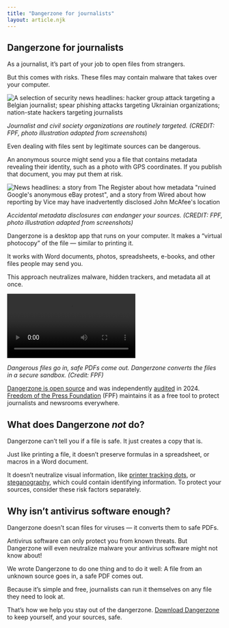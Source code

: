 ```yaml
---
title: "Dangerzone for journalists"
layout: article.njk
---
```

## **Dangerzone for journalists**

As a journalist, it’s part of your job to open files from strangers.

But this comes with risks. These files may contain malware that takes over your computer.

![A selection of security news headlines: hacker group attack targeting a Belgian journalist; spear phishing attacks targeting Ukrainian organizations; nation-state hackers targeting journalists](/assets/img/dz-headlines1.png)

*Journalist and civil society organizations are routinely targeted. (CREDIT: FPF, photo illustration adapted from screenshots*)

Even dealing with files sent by legitimate sources can be dangerous.

An anonymous source might send you a file that contains metadata revealing their identity, such as a photo with GPS coordinates. If you publish that document, you may put them at risk.

![News headlines: a story from The Register about how metadata "ruined Google's anonymous eBay protest", and a story from Wired about how reporting by Vice may have inadvertently disclosed John McAfee's location](/assets/img/dz-headlines2.png)

*Accidental metadata disclosures can endanger your sources. (CREDIT: FPF, photo illustration adapted from screenshots)*


Dangerzone is a desktop app that runs on your computer. It makes a “virtual photocopy” of the file — similar to printing it.

It works with Word documents, photos, spreadsheets, e-books, and other files people may send you.

This approach neutralizes malware, hidden trackers, and metadata all at once.

<div class="video-container">
<video controls>
  <source src="/assets/video/dangerzone-081-usage.mp4" type="video/mp4">
  Your browser does not support embedded videos.
</video>
</div>

*Dangerous files go in, safe PDFs come out. Dangerzone converts the files in a secure sandbox. (Credit: FPF)*

[Dangerzone is open source](https://github.com/freedomofpress/dangerzone) and was independently [audited](https://freedom.press/tech/news/dangerzone-receives-favorable-audit/) in 2024\.  [Freedom of the Press Foundation](https://freedom.press/) (FPF) maintains it as a free tool to protect journalists and newsrooms everywhere.

## What does Dangerzone *not* do?

Dangerzone can’t tell you if a file is safe. It just creates a copy that is.

Just like printing a file, it doesn’t preserve formulas in a spreadsheet, or macros in a Word document.

It doesn’t neutralize visual information, like [printer tracking dots](https://en.wikipedia.org/wiki/Printer_tracking_dots), or [steganography](https://en.wikipedia.org/wiki/Steganography), which could contain identifying information. To protect your sources, consider these risk factors separately.

## Why isn’t antivirus software enough?

Dangerzone doesn’t scan files for viruses — it converts them to safe PDFs.

Antivirus software can only protect you from known threats. But Dangerzone will even neutralize malware your antivirus software might not know about!

We wrote Dangerzone to do one thing and to do it well: A file from an unknown source goes in, a safe PDF comes out.

Because it’s simple and free, journalists can run it themselves on any file they need to look at.

That’s how we help you stay out of the dangerzone. [Download Dangerzone](https://dangerzone.rocks/#downloads) to keep yourself, and your sources, safe.
